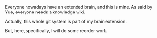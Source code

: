 Everyone nowadays have an extended brain, and this is mine. As said by Yue, everyone needs a knowledge wiki.

Actually, this whole git system is part of my brain extension.

But, here, specifically, I will do some reorder work.
